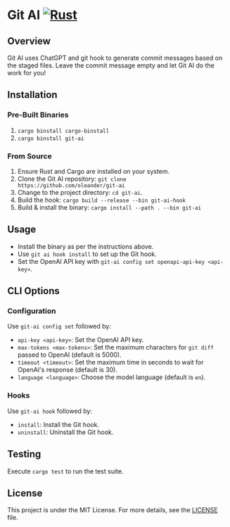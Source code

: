 # Git AI [![Rust](https://github.com/oleander/git-ai/actions/workflows/rust.yml/badge.svg)](https://github.com/oleander/git-ai/actions/workflows/rust.yml)

## Overview

Git AI uses ChatGPT and git hook to generate commit messages based on the staged files. Leave the commit message empty and let Git AI do the work for you!

## Installation

### Pre-Built Binaries

1. `cargo binstall cargo-binstall`
2. `cargo binstall git-ai`

### From Source

1. Ensure Rust and Cargo are installed on your system.
2. Clone the Git AI repository: `git clone https://github.com/oleander/git-ai`
3. Change to the project directory: `cd git-ai`.
4. Build the hook: `cargo build --release --bin git-ai-hook`
5. Build & install the binary: `cargo install --path . --bin git-ai`

## Usage

- Install the binary as per the instructions above.
- Use `git ai hook install` to set up the Git hook.
- Set the OpenAI API key with `git-ai config set openapi-api-key <api-key>`.

## CLI Options

### Configuration

Use `git-ai config set` followed by:

- `api-key <api-key>`: Set the OpenAI API key.
- `max-tokens <max-tokens>`: Set the maximum characters for `git diff` passed to OpenAI (default is 5000).
- `timeout <timeout>`: Set the maximum time in seconds to wait for OpenAI's response (default is 30).
- `language <language>`: Choose the model language (default is `en`).

### Hooks

Use `git-ai hook` followed by:

- `install`: Install the Git hook.
- `uninstall`: Uninstall the Git hook.

## Testing

Execute `cargo test` to run the test suite.

## License

This project is under the MIT License. For more details, see the [LICENSE](LICENSE) file.
